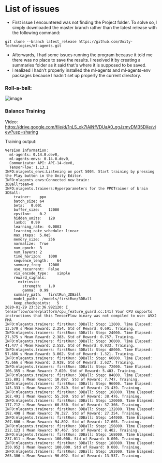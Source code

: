 # List of issues

+ First issue I encountered was not finding the Project folder. To solve so, I simply downloaded the master branch rather than the latest release with the following command:
```
git clone --branch latest_release https://github.com/Unity-Technologies/ml-agents.git
```
+ Afterwards, I had some issues running the program because it told me there was no place to save the results. I resolved it by creating a summaries folder as it said that's where it is supposed to be saved.
+ I realized I hadn't properly installed the ml-agents and ml-agents-env packages because I hadn't set up properly the current directory.

### Roll-a-ball:
![image](https://drive.google.com/file/d/1rn7yfHeVZ9zw_aWru5eh08Z9xxDThv3a/view?usp=sharing)

### Balance Training

Video: https://drive.google.com/file/d/1nLS_ok7IAiNfVDUaA0_ggJzmyDM35DXe/view?usp=sharing

Training output:
```
Version information:
  ml-agents: 0.14.0.dev0,
  ml-agents-envs: 0.14.0.dev0,
  Communicator API: API-14-dev0,
  TensorFlow: 1.13.1
INFO:mlagents_envs:Listening on port 5004. Start training by pressing the Play button in the Unity Editor.
INFO:mlagents_envs:Connected new brain:
3DBall?team=0
INFO:mlagents.trainers:Hyperparameters for the PPOTrainer of brain 3DBall: 
	trainer:	ppo
	batch_size:	64
	beta:	0.001
	buffer_size:	12000
	epsilon:	0.2
	hidden_units:	128
	lambd:	0.99
	learning_rate:	0.0003
	learning_rate_schedule:	linear
	max_steps:	5.0e5
	memory_size:	256
	normalize:	True
	num_epoch:	3
	num_layers:	2
	time_horizon:	1000
	sequence_length:	64
	summary_freq:	12000
	use_recurrent:	False
	vis_encode_type:	simple
	reward_signals:	
	  extrinsic:	
	    strength:	1.0
	    gamma:	0.99
	summary_path:	firstRun_3DBall
	model_path:	./models/firstRun/3DBall
	keep_checkpoints:	5
2020-01-29 23:32:36.992120: I tensorflow/core/platform/cpu_feature_guard.cc:141] Your CPU supports instructions that this TensorFlow binary was not compiled to use: AVX2 FMA
INFO:mlagents.trainers: firstRun: 3DBall: Step: 12000. Time Elapsed: 13.570 s Mean Reward: 2.254. Std of Reward: 0.691. Training.
INFO:mlagents.trainers: firstRun: 3DBall: Step: 24000. Time Elapsed: 27.375 s Mean Reward: 2.383. Std of Reward: 0.757. Training.
INFO:mlagents.trainers: firstRun: 3DBall: Step: 36000. Time Elapsed: 41.477 s Mean Reward: 2.552. Std of Reward: 0.933. Training.
INFO:mlagents.trainers: firstRun: 3DBall: Step: 48000. Time Elapsed: 57.686 s Mean Reward: 3.062. Std of Reward: 1.321. Training.
INFO:mlagents.trainers: firstRun: 3DBall: Step: 60000. Time Elapsed: 75.666 s Mean Reward: 3.938. Std of Reward: 2.627. Training.
INFO:mlagents.trainers: firstRun: 3DBall: Step: 72000. Time Elapsed: 106.355 s Mean Reward: 7.020. Std of Reward: 5.403. Training.
INFO:mlagents.trainers: firstRun: 3DBall: Step: 84000. Time Elapsed: 125.801 s Mean Reward: 10.097. Std of Reward: 7.747. Training.
INFO:mlagents.trainers: firstRun: 3DBall: Step: 96000. Time Elapsed: 145.333 s Mean Reward: 22.549. Std of Reward: 23.439. Training.
INFO:mlagents.trainers: firstRun: 3DBall: Step: 108000. Time Elapsed: 162.491 s Mean Reward: 55.300. Std of Reward: 38.476. Training.
INFO:mlagents.trainers: firstRun: 3DBall: Step: 120000. Time Elapsed: 177.712 s Mean Reward: 60.530. Std of Reward: 37.366. Training.
INFO:mlagents.trainers: firstRun: 3DBall: Step: 132000. Time Elapsed: 192.498 s Mean Reward: 78.327. Std of Reward: 27.354. Training.
INFO:mlagents.trainers: firstRun: 3DBall: Step: 144000. Time Elapsed: 207.606 s Mean Reward: 94.892. Std of Reward: 17.665. Training.
INFO:mlagents.trainers: firstRun: 3DBall: Step: 156000. Time Elapsed: 222.123 s Mean Reward: 97.467. Std of Reward: 8.402. Training.
INFO:mlagents.trainers: firstRun: 3DBall: Step: 168000. Time Elapsed: 237.011 s Mean Reward: 100.000. Std of Reward: 0.000. Training.
INFO:mlagents.trainers: firstRun: 3DBall: Step: 180000. Time Elapsed: 250.952 s Mean Reward: 100.000. Std of Reward: 0.000. Training.
INFO:mlagents.trainers: firstRun: 3DBall: Step: 192000. Time Elapsed: 265.306 s Mean Reward: 96.092. Std of Reward: 13.537. Training.
```